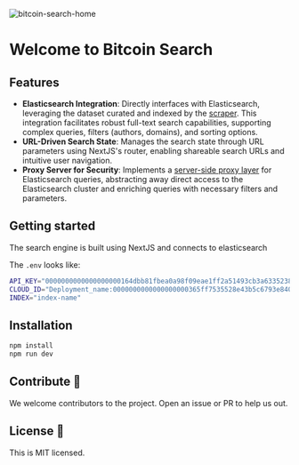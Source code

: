 ![bitcoin-search-home](https://github.com/bitcoinsearch/bitcoinsearch-app/assets/18506343/65833946-63a2-400e-9e91-023f96cac9b2)

# Welcome to Bitcoin Search

## Features

- **Elasticsearch Integration**: Directly interfaces with Elasticsearch, leveraging the dataset curated and indexed by the [scraper](https://github.com/bitcoinsearch/scraper). This integration facilitates robust full-text search capabilities, supporting complex queries, filters (authors, domains), and sorting options.
- **URL-Driven Search State**: Manages the search state through URL parameters using NextJS's router, enabling shareable search URLs and intuitive user navigation.
- **Proxy Server for Security**: Implements a [server-side proxy layer](src/pages/api/elasticSearchProxy/search.ts) for Elasticsearch queries, abstracting away direct access to the Elasticsearch cluster and enriching queries with necessary filters and parameters.

## Getting started 

The search engine is built using NextJS and connects to elasticsearch

The `.env` looks like:

```bash
API_KEY="0000000000000000000164dbb81fbea0a98f09eae1ff2a51493cb3a633523891=="
CLOUD_ID="Deployment_name:0000000000000000000365ff7535528e43b5c6793e840c2b2a0a38e1648c930f"
INDEX="index-name"
```

## Installation

```bash
npm install
npm run dev
```

## Contribute 🚀

We welcome contributors to the project. Open an issue or PR to help us out.

## License 📗

This is MIT licensed.
